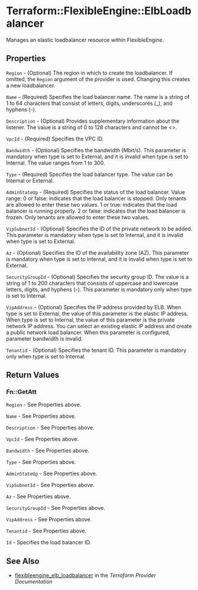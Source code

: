 # Terraform::FlexibleEngine::ElbLoadbalancer

Manages an elastic loadbalancer resource within FlexibleEngine.

## Properties

`Region` - (Optional) The region in which to create the loadbalancer. If omitted, the `Region` argument of the provider is used. Changing this creates a new loadbalancer.

`Name` - (Required) Specifies the load balancer name. The name is a string of 1 to 64 characters that consist of letters, digits, underscores (_), and hyphens (-).

`Description` - (Optional) Provides supplementary information about the listener. The value is a string of 0 to 128 characters and cannot be <>.

`VpcId` - (Required) Specifies the VPC ID.

`Bandwidth` - (Optional) Specifies the bandwidth (Mbit/s). This parameter is mandatory when type is set to External, and it is invalid when type is set to Internal. The value ranges from 1 to 300.

`Type` - (Required) Specifies the load balancer type. The value can be Internal or External.

`AdminStateUp` - (Required) Specifies the status of the load balancer. Value range: 0 or false: indicates that the load balancer is stopped. Only tenants are allowed to enter these two values. 1 or true: indicates that the load balancer is running properly. 2 or false: indicates that the load balancer is frozen. Only tenants are allowed to enter these two values.

`VipSubnetId` - (Optional) Specifies the ID of the private network to be added. This parameter is mandatory when type is set to Internal, and it is invalid when type is set to External.

`Az` - (Optional) Specifies the ID of the availability zone (AZ). This parameter is mandatory when type is set to Internal, and it is invalid when type is set to External.

`SecurityGroupId` - (Optional) Specifies the security group ID. The value is a string of 1 to 200 characters that consists of uppercase and lowercase letters, digits, and hyphens (-). This parameter is mandatory only when type is set to Internal.

`VipAddress` - (Optional) Specifies the IP address provided by ELB. When type is set to External, the value of this parameter is the elastic IP address. When type is set to Internal, the value of this parameter is the private network IP address. You can select an existing elastic IP address and create a public network load balancer. When this parameter is configured, parameter bandwidth is invalid.

`Tenantid` - (Optional) Specifies the tenant ID. This parameter is mandatory only when type is set to Internal.


## Return Values

### Fn::GetAtt

`Region` - See Properties above.

`Name` - See Properties above.

`Description` - See Properties above.

`VpcId` - See Properties above.

`Bandwidth` - See Properties above.

`Type` - See Properties above.

`AdminStateUp` - See Properties above.

`VipSubnetId` - See Properties above.

`Az` - See Properties above.

`SecurityGroupId` - See Properties above.

`VipAddress` - See Properties above.

`Tenantid` - See Properties above.

`Id` - Specifies the load balancer ID.

## See Also

* [flexibleengine_elb_loadbalancer](https://www.terraform.io/docs/providers/flexibleengine/r/elb_loadbalancer.html) in the _Terraform Provider Documentation_